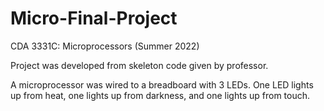 # Micro-Final-Project
CDA 3331C: Microprocessors (Summer 2022)

Project was developed from skeleton code given by professor.

A microprocessor was wired to a breadboard with 3 LEDs. One LED lights up from heat, one lights up from darkness, and one lights up from touch.
